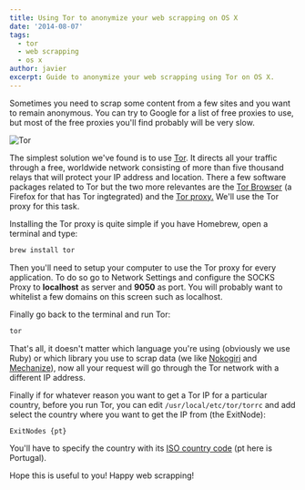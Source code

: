 ```yaml
---
title: Using Tor to anonymize your web scrapping on OS X
date: '2014-08-07'
tags:
  - tor
  - web scrapping
  - os x
author: javier
excerpt: Guide to anonymize your web scrapping using Tor on OS X.
---
```


Sometimes you need to scrap some content from a few sites and you want to remain anonymous. You can try to Google for a list of free proxies to use, but most of the free proxies you'll find probably will be very slow.

![Tor](http://blog.diacode.com/wp-content/uploads/2014/08/tor.png)

The simplest solution we've found is to use [Tor](https://www.torproject.org). It directs all your traffic through a free, worldwide network consisting of more than five thousand relays that will protect your IP address and location. There a few software packages related to Tor but the two more relevantes are the 
[Tor Browser](https://www.torproject.org/projects/torbrowser.html.en) (a Firefox for that has Tor ingtegrated) and the [Tor proxy.](https://www.torproject.org/docs/tor-doc-osx.html.en) We'll use the Tor proxy for this task.

Installing the Tor proxy is quite simple if you have Homebrew, open a terminal and type:

```bash
brew install tor
```

Then you'll need to setup your computer to use the Tor proxy for every application. To do so go to Network Settings and configure the SOCKS Proxy to **localhost** as server and **9050** as port. You will probably want to whitelist a few domains on this screen such as 
localhost.

Finally go back to the terminal and run Tor:

```bash
tor
```

That's all, it doesn't matter which language you're using (obviously we use Ruby) or which library you use to scrap data (we like [Nokogiri](http://nokogiri.org/) and [Mechanize](https://github.com/sparklemotion/mechanize)), now all your request will go through the Tor network with a different IP address.

Finally if for whatever reason you want to get a Tor IP for a particular country, before you run Tor, you can edit `/usr/local/etc/tor/torrc` and add select the country where you want to get the IP from (the ExitNode):

```
ExitNodes {pt}
```

You'll have to specify the country with its [ISO country code](http://countrycode.org/) (pt here is Portugal).

Hope this is useful to you! Happy web scrapping!
